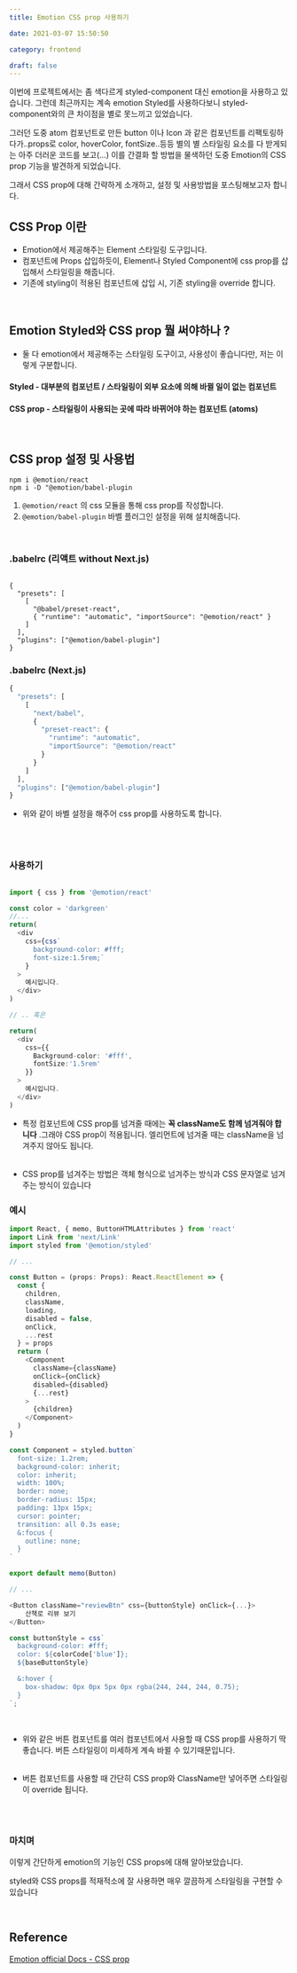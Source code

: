 ```yaml
---
title: Emotion CSS prop 사용하기

date: 2021-03-07 15:50:50

category: frontend

draft: false
---
```


이번에 프로젝트에서는 좀 색다르게 styled-component 대신 emotion을 사용하고 있습니다. 그런데 최근까지는 계속 emotion Styled를 사용하다보니 styled-component와의 큰 차이점을 별로 못느끼고 있었습니다. <br/>

그러던 도중 atom 컴포넌트로 만든 button 이나 Icon 과 같은 컴포넌트를 리팩토링하다가..props로 color, hoverColor, fontSize..등등 별의 별 스타일링 요소를 다 받게되는 아주 더러운 코드를 보고(...) 이를 간결화 할 방법을 물색하던 도중 Emotion의 CSS prop 기능을 발견하게 되었습니다. <br/>

그래서 CSS prop에 대해 간략하게 소개하고, 설정 및 사용방법을 포스팅해보고자 합니다. <br/>

## CSS Prop 이란

- Emotion에서 제공해주는 Element 스타일링 도구입니다.
- 컴포넌트에 Props 삽입하듯이, Element나 Styled Component에 css prop를 삽입해서 스타일링을 해줍니다.
- 기존에 styling이 적용된 컴포넌트에 삽입 시, 기존 styling을 override 합니다.

<br/>

## Emotion Styled와 CSS prop 뭘 써야하나 ?

- 둘 다 emotion에서 제공해주는 스타일링 도구이고, 사용성이 좋습니다만, 저는 이렇게 구분합니다. <br/>

#### Styled - 대부분의 컴포넌트 / 스타일링이 외부 요소에 의해 바뀔 일이 없는 컴포넌트

#### CSS prop - 스타일링이 사용되는 곳에 따라 바뀌어야 하는 컴포넌트 (atoms)

<br/>

## CSS prop 설정 및 사용법

```
npm i @emotion/react
npm i -D "@emotion/babel-plugin
```

1. `@emotion/react` 의 css 모듈을 통해 css prop를 작성합니다.
2. `@emotion/babel-plugin` 바벨 플러그인 설정을 위해 설치해줍니다.

<br/>

### .babelrc (리액트 without Next.js)

```javscript

{
  "presets": [
    [
      "@babel/preset-react",
      { "runtime": "automatic", "importSource": "@emotion/react" }
    ]
  ],
  "plugins": ["@emotion/babel-plugin"]
}

```

### .babelrc (Next.js)

```javascript
{
  "presets": [
    [
      "next/babel",
      {
        "preset-react": {
          "runtime": "automatic",
          "importSource": "@emotion/react"
        }
      }
    ]
  ],
  "plugins": ["@emotion/babel-plugin"]
}

```

- 위와 같이 바벨 설정을 해주어 css prop를 사용하도록 합니다.

<br/>

<br/>

### 사용하기

```typescript

import { css } from '@emotion/react'

const color = 'darkgreen'
//...
return(
  <div
    css={css`
      background-color: #fff;
	  font-size:1.5rem;`
    }
  >
    예시입니다.
  </div>
)

// .. 혹은

return(
  <div
    css={{
      Background-color: '#fff',
      fontSize:'1.5rem'
    }}
  >
    예시입니다.
  </div>
)
```

- 특정 컴포넌트에 CSS prop를 넘겨줄 때에는 **꼭 className도 함께 넘겨줘야 합니다** .그래야 CSS prop이 적용됩니다. 엘리먼트에 넘겨줄 때는 className을 넘겨주지 않아도 됩니다.
  <br/>
  <br/>

- CSS prop를 넘겨주는 방법은 객체 형식으로 넘겨주는 방식과 CSS 문자열로 넘겨주는 방식이 있습니다

### 예시

```typescript
import React, { memo, ButtonHTMLAttributes } from 'react'
import Link from 'next/Link'
import styled from '@emotion/styled'

// ...

const Button = (props: Props): React.ReactElement => {
  const {
    children,
    className,
    loading,
    disabled = false,
    onClick,
    ...rest
  } = props
  return (
    <Component
      className={className}
      onClick={onClick}
      disabled={disabled}
      {...rest}
    >
      {children}
    </Component>
  )
}

const Component = styled.button`
  font-size: 1.2rem;
  background-color: inherit;
  color: inherit;
  width: 100%;
  border: none;
  border-radius: 15px;
  padding: 13px 15px;
  cursor: pointer;
  transition: all 0.3s ease;
  &:focus {
    outline: none;
  }
`

export default memo(Button)
```

```typescript
// ...

<Button className="reviewBtn" css={buttonStyle} onClick={...}>
    산책로 리뷰 보기
</Button>

const buttonStyle = css`
  background-color: #fff;
  color: ${colorCode['blue']};
  ${baseButtonStyle}

  &:hover {
    box-shadow: 0px 0px 5px 0px rgba(244, 244, 244, 0.75);
  }
`;
```

<br/>

- 위와 같은 버튼 컴포넌트를 여러 컴포넌트에서 사용할 때 CSS prop를 사용하기 딱 좋습니다. 버튼 스타일링이 미세하게 계속 바뀔 수 있기때문입니다.
  <br/>
  <br/>

- 버튼 컴포넌트를 사용할 때 간단히 CSS prop와 ClassName만 넣어주면 스타일링이 override 됩니다.

<br/>

<br/>

### 마치며

이렇게 간단하게 emotion의 기능인 CSS props에 대해 알아보았습니다. <br/>

styled와 CSS props를 적재적소에 잘 사용하면 매우 깔끔하게 스타일링을 구현할 수 있습니다

<br/>

## Reference

[Emotion official Docs - CSS prop](https://emotion.sh/docs/css-prop)
